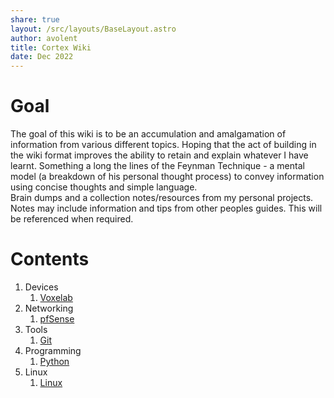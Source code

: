 ```yaml
---
share: true
layout: /src/layouts/BaseLayout.astro
author: avolent
title: Cortex Wiki
date: Dec 2022
---
```

<div class="abstract">

# Goal
The goal of this wiki is to be an accumulation and amalgamation of information from various different topics. Hoping that the act of building in the wiki format improves the ability to retain and explain whatever I have learnt. Something a long the lines of the Feynman Technique - a mental model (a breakdown of his personal thought process) to convey information using concise thoughts and simple language.  
Brain dumps and a collection notes/resources from my personal projects.  
Notes may include information and tips from other peoples guides. This will be referenced when required.

</div>

# Contents
1. Devices
    1. [Voxelab](./devices/voxelab)
1. Networking
    1. [pfSense](./networking/pfsense)
1. Tools
    1. [Git](./tools/git)
1. Programming
    1. [Python](./programming/python)
1. Linux
    1. [Linux](./linux/linux)